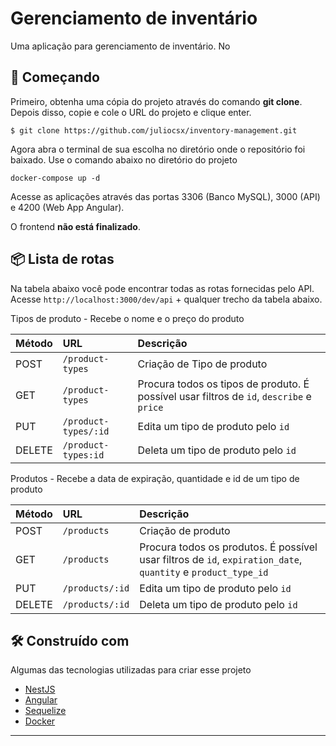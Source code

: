 
# Gerenciamento de inventário

Uma aplicação para gerenciamento de inventário. No

## 🚀 Começando

Primeiro, obtenha uma cópia do projeto através do comando **git clone**. Depois disso, copie e cole o URL do projeto e clique enter.

```
$ git clone https://github.com/juliocsx/inventory-management.git
```

Agora abra o terminal de sua escolha no diretório onde o repositório foi baixado. Use o comando abaixo no diretório do projeto

```
docker-compose up -d
```

Acesse as aplicações através das portas 3306 (Banco MySQL), 3000 (API) e 4200 (Web App Angular).

O frontend **não está finalizado**.
## 📦 Lista de rotas

Na tabela abaixo você pode encontrar todas as rotas fornecidas pelo API. Acesse `http://localhost:3000/dev/api` + qualquer trecho da tabela abaixo.

Tipos de produto - Recebe o nome e o preço do produto

| Método | URL | Descrição |
| :--- | :--- | :--- |
| POST | `/product-types` | Criação de Tipo de produto |
| GET | `/product-types` | Procura todos os tipos de produto. É possível usar filtros de `id`, `describe` e `price` | 
| PUT | `/product-types/:id` | Edita um tipo de produto pelo `id`|
| DELETE | `/product-types:id` | Deleta um tipo de produto pelo `id` |

Produtos - Recebe a data de expiração, quantidade e id de um tipo de produto

| Método | URL | Descrição |
| :--- | :--- | :--- |
| POST | `/products` | Criação de produto |
| GET | `/products` | Procura todos os produtos. É possível usar filtros de `id`, `expiration_date`, `quantity` e `product_type_id` | 
| PUT | `/products/:id` | Edita um tipo de produto pelo `id`|
| DELETE | `/products/:id` | Deleta um tipo de produto pelo `id` |

## 🛠️ Construído com

Algumas das tecnologias utilizadas para criar esse projeto

* [NestJS](https://nestjs.com/)
* [Angular](https://angular.dev/)
* [Sequelize](https://sequelize.org/)
* [Docker](https://www.docker.com/)

---

